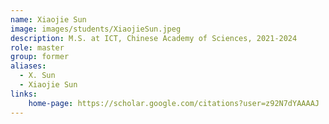 ```yaml
---
name: Xiaojie Sun
image: images/students/XiaojieSun.jpeg
description: M.S. at ICT, Chinese Academy of Sciences, 2021-2024
role: master
group: former
aliases:
  - X. Sun
  - Xiaojie Sun
links:
    home-page: https://scholar.google.com/citations?user=z92N7dYAAAAJ
---
```

